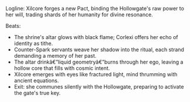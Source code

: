 ﻿---
series: 1
novella: 4
file: S1N4_IntA
type: interlude
label: A
pov: Corlexi/Xilcore
setting: Counter-Spark shrine
word_target_min: 801
word_target_max: 1299
status: outline
---
Logline: Xilcore forges a new Pact, binding the Hollowgate's raw power to her will, trading shards of her humanity for divine resonance.

Beats:
- The shrine's altar glows with black flame; Corlexi offers her echo of identity as tithe.
- Counter-Spark servants weave her shadow into the ritual, each strand demanding a memory of her past.
- The altar drinkâ€”liquid geometryâ€”burns through her ego, leaving a hollow core that fills with cosmic intent.
- Xilcore emerges with eyes like fractured light, mind thrumming with ancient equations.
- Exit: she communes silently with the Hollowgate, preparing to activate the gate's true key.